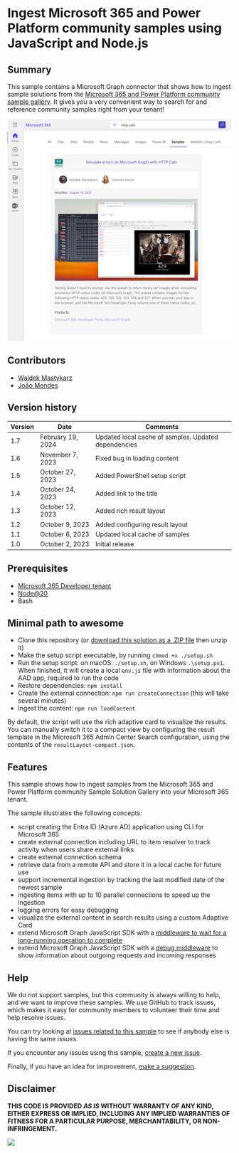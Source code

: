 # Ingest Microsoft 365 and Power Platform community samples using JavaScript and Node.js

## Summary

This sample contains a Microsoft Graph connector that shows how to ingest sample solutions from the [Microsoft 365 and Power Platform community sample gallery](https://adoption.microsoft.com/sample-solution-gallery/?keyword=&sort-by=creationDateTime-true&page=1). It gives you a very convenient way to search for and reference community samples right from your tenant!

![Microsoft 365 and Power Platform community rate limit samples displayed in Microsoft Search](assets/sample-rich.png)

## Contributors

- [Waldek Mastykarz](https://github.com/waldekmastykarz)
- [João Mendes](https://github.com/joaojmendes)

## Version history

Version|Date|Comments
-------|----|--------
1.7|February 19, 2024|Updated local cache of samples. Updated dependencies
1.6|November 7, 2023|Fixed bug in loading content
1.5|October 27, 2023|Added PowerShell setup script
1.4|October 24, 2023|Added link to the title
1.3|October 12, 2023|Added rich result layout
1.2|October 9, 2023|Added configuring result layout
1.1|October 6, 2023|Updated local cache of samples
1.0|October 2, 2023|Initial release

## Prerequisites

- [Microsoft 365 Developer tenant](https://developer.microsoft.com/microsoft-365/dev-program)
- [Node@20](https://nodejs.org)
- Bash

## Minimal path to awesome

- Clone this repository (or [download this solution as a .ZIP file](https://pnp.github.io/download-partial/?url=https://github.com/pnp/graph-connectors-samples/tree/main/samples/nodejs-javascript-solutiongallery) then unzip it)
- Make the setup script executable, by running `chmod +x ./setup.sh`
- Run the setup script: on macOS: `./setup.sh`, on Windows `.\setup.ps1`. When finished, it will create a local `env.js` file with information about the AAD app, required to run the code
- Restore dependencies: `npm install`
- Create the external connection: `npm run createConnection` (this will take several minutes)
- Ingest the content: `npm run loadContent`

By default, the script will use the rich adaptive card to visualize the results. You can manually switch it to a compact view by configuring the result template in the Microsoft 365 Admin Center Search configuration, using the contents of the `resultLayout-compact.json`.

## Features

This sample shows how to ingest samples from the Microsoft 365 and Power Platform community Sample Solution Gallery into your Microsoft 365 tenant.

The sample illustrates the following concepts:

- script creating the Entra ID (Azure AD) application using CLI for Microsoft 365
- create external connection including URL to item resolver to track activity when users share external links
- create external connection schema
- retrieve data from a remote API and store it in a local cache for future use
- support incremental ingestion by tracking the last modified date of the newest sample
- ingesting items with up to 10 parallel connections to speed up the ingestion
- logging errors for easy debugging
- visualize the external content in search results using a custom Adaptive Card
- extend Microsoft Graph JavaScript SDK with a [middleware to wait for a long-running operation to complete](https://blog.mastykarz.nl/easily-handle-long-running-operations-middleware-microsoft-graph-javascript-sdk/)
- extend Microsoft Graph JavaScript SDK with a [debug middleware](https://blog.mastykarz.nl/easily-debug-microsoft-graph-javascript-sdk-requests/) to show information about outgoing requests and incoming responses

## Help

We do not support samples, but this community is always willing to help, and we want to improve these samples. We use GitHub to track issues, which makes it easy for  community members to volunteer their time and help resolve issues.

You can try looking at [issues related to this sample](https://github.com/pnp/graph-connectors-samples/issues?q=label%3A%22sample%3A%nodejs-javascript-solutiongallery%22) to see if anybody else is having the same issues.

If you encounter any issues using this sample, [create a new issue](https://github.com/pnp/graph-connectors-samples/issues/new).

Finally, if you have an idea for improvement, [make a suggestion](https://github.com/pnp/graph-connectors-samples/issues/new).

## Disclaimer

**THIS CODE IS PROVIDED *AS IS* WITHOUT WARRANTY OF ANY KIND, EITHER EXPRESS OR IMPLIED, INCLUDING ANY IMPLIED WARRANTIES OF FITNESS FOR A PARTICULAR PURPOSE, MERCHANTABILITY, OR NON-INFRINGEMENT.**

![](https://m365-visitor-stats.azurewebsites.net/SamplesGallery/pnp-graph-connector-nodejs-javascript-solutiongallery)
